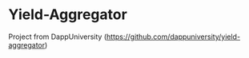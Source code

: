 # Yield-Aggregator
Project from DappUniversity (https://github.com/dappuniversity/yield-aggregator)
